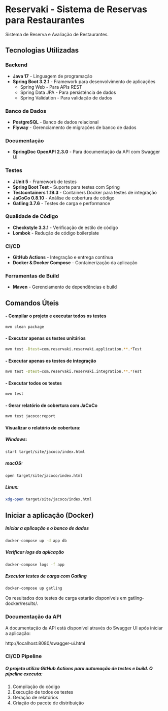 # Reservaki - Sistema de Reservas para Restaurantes

Sistema de Reserva e Avaliação de Restaurantes.


## Tecnologias Utilizadas

### Backend
- **Java 17** - Linguagem de programação
- **Spring Boot 3.2.1** - Framework para desenvolvimento de aplicações
    - Spring Web - Para APIs REST
    - Spring Data JPA - Para persistência de dados
    - Spring Validation - Para validação de dados

### Banco de Dados
- **PostgreSQL** - Banco de dados relacional
- **Flyway** - Gerenciamento de migrações de banco de dados

### Documentação
- **SpringDoc OpenAPI 2.3.0** - Para documentação da API com Swagger UI

### Testes
- **JUnit 5** - Framework de testes
- **Spring Boot Test** - Suporte para testes com Spring
- **Testcontainers 1.19.3** - Containers Docker para testes de integração
- **JaCoCo 0.8.10** - Análise de cobertura de código
- **Gatling 3.7.6** - Testes de carga e performance

### Qualidade de Código
- **Checkstyle 3.3.1** - Verificação de estilo de código
- **Lombok** - Redução de código boilerplate

### CI/CD
- **GitHub Actions** - Integração e entrega contínua
- **Docker & Docker Compose** - Containerização da aplicação

### Ferramentas de Build
- **Maven** - Gerenciamento de dependências e build

## Comandos Úteis

#### - Compilar o projeto e executar todos os testes
```bash
mvn clean package
```

#### - Executar apenas os testes unitários
```bash
mvn test -Dtest=com.reservaki.reservaki.application.**.*Test
```

#### - Executar apenas os testes de integração
```bash
mvn test -Dtest=com.reservaki.reservaki.integration.**.*Test
```

#### - Executar todos os testes
```bash
mvn test
```

#### - Gerar relatório de cobertura com JaCoCo
```bash
mvn test jacoco:report
```
#### Visualizar o relatório de cobertura:
##### Windows:
```bash 
start target/site/jacoco/index.html
```
##### macOS:
```bash 
open target/site/jacoco/index.html
```
##### Linux:
```bash 
xdg-open target/site/jacoco/index.html
```

## Iniciar a aplicação (Docker)
##### Iniciar a aplicação e o banco de dados
```bash 
docker-compose up -d app db
```
#####  Verificar logs da aplicação
```bash 
docker-compose logs -f app
```
#####  Executar testes de carga com Gatling
```bash 
docker-compose up gatling
```
Os resultados dos testes de carga estarão disponíveis em gatling-docker/results/.


### Documentação da API

A documentação da API está disponível através do Swagger UI após iniciar a aplicação:

http://localhost:8080/swagger-ui.html


### CI/CD Pipeline

##### O projeto utiliza GitHub Actions para automação de testes e build. O pipeline executa:

1. Compilação do código
2. Execução de todos os testes
3. Geração de relatórios
4. Criação do pacote de distribuição
